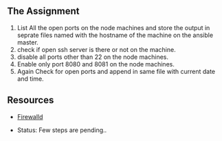 ## The Assignment

1. List All the open ports on the node machines and store the output in seprate files named with the hostname of the machine on the ansible master.
1. check if open ssh server is there or not on the machine.
1. disable all ports other than 22 on the node machines.
1. Enable only port 8080 and 8081 on the node machines.
1. Again Check for open ports and append in same file with current date and time.

## Resources

* [Firewalld](http://docs.ansible.com/ansible/latest/firewalld_module.html)


- Status: Few steps are pending..

